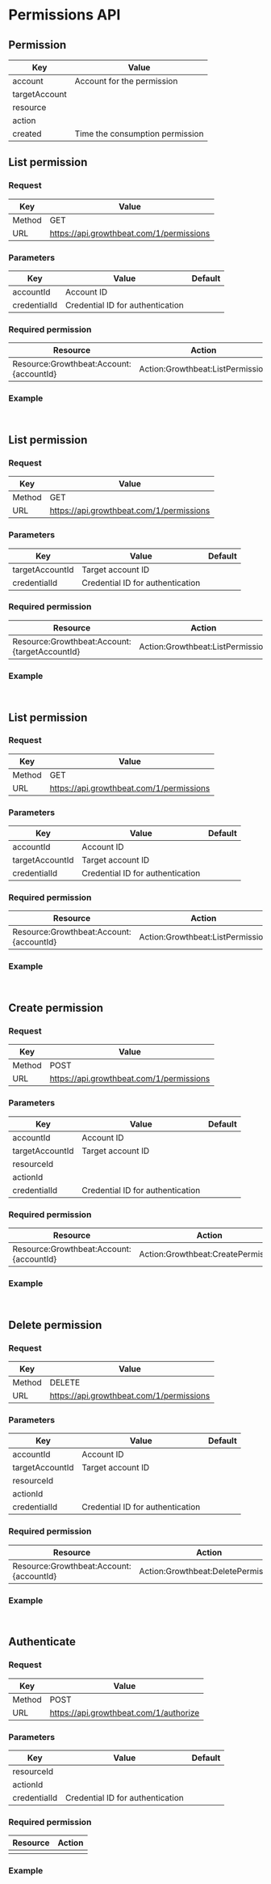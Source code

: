 # Permissions API

##  Permission

|Key|Value|
|---|---|
|account|Account for the permission|
|targetAccount||
|resource||
|action||
|created|Time the consumption permission|

## List permission

### Request

|Key|Value|
|---|---|
|Method|GET|
|URL|https://api.growthbeat.com/1/permissions|

### Parameters

|Key|Value|Default|
|---|---|---|
|accountId|Account ID||
|credentialId|Credential ID for authentication||

### Required permission

|Resource|Action|
|---|---|
|Resource:Growthbeat:Account:{accountId}|Action:Growthbeat:ListPermission|

### Example

```

```

```

```


## List permission

### Request

|Key|Value|
|---|---|
|Method|GET|
|URL|https://api.growthbeat.com/1/permissions|

### Parameters

|Key|Value|Default|
|---|---|---|
|targetAccountId|Target account ID||
|credentialId|Credential ID for authentication||

### Required permission

|Resource|Action|
|---|---|
|Resource:Growthbeat:Account:{targetAccountId}|Action:Growthbeat:ListPermission|

### Example

```

```

```

```

## List permission

### Request

|Key|Value|
|---|---|
|Method|GET|
|URL|https://api.growthbeat.com/1/permissions|

### Parameters

|Key|Value|Default|
|---|---|---|
|accountId|Account ID|
|targetAccountId|Target account ID||
|credentialId|Credential ID for authentication||

### Required permission

|Resource|Action|
|---|---|
|Resource:Growthbeat:Account:{accountId}|Action:Growthbeat:ListPermission|

### Example

```

```

```

```

## Create permission

### Request

|Key|Value|
|---|---|
|Method|POST|
|URL|https://api.growthbeat.com/1/permissions|

### Parameters

|Key|Value|Default|
|---|---|---|
|accountId|Account ID||
|targetAccountId|Target account ID||
|resourceId|||
|actionId|||
|credentialId|Credential ID for authentication||

### Required permission

|Resource|Action|
|---|---|
|Resource:Growthbeat:Account:{accountId}|Action:Growthbeat:CreatePermission|

### Example

```

```

```

```

## Delete permission

### Request

|Key|Value|
|---|---|
|Method|DELETE|
|URL|https://api.growthbeat.com/1/permissions|

### Parameters

|Key|Value|Default|
|---|---|---|
|accountId|Account ID||
|targetAccountId|Target account ID||
|resourceId|||
|actionId|||
|credentialId|Credential ID for authentication||

### Required permission

|Resource|Action|
|---|---|
|Resource:Growthbeat:Account:{accountId}|Action:Growthbeat:DeletePermission|

### Example

```

```

```

```

## Authenticate

### Request

|Key|Value|
|---|---|
|Method|POST|
|URL|https://api.growthbeat.com/1/authorize|

### Parameters

|Key|Value|Default|
|---|---|---|
|resourceId|||
|actionId|||
|credentialId|Credential ID for authentication||

### Required permission

|Resource|Action|
|---|---|
|||

### Example

```

```

```

```
